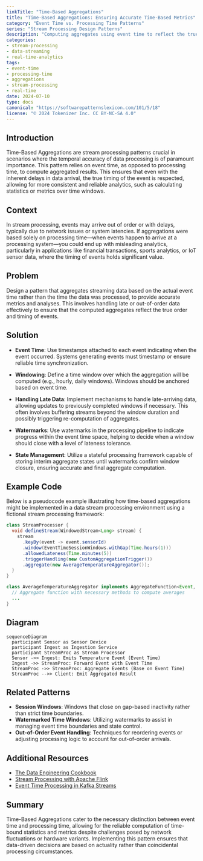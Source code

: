 ```yaml
---
linkTitle: "Time-Based Aggregations"
title: "Time-Based Aggregations: Ensuring Accurate Time-Based Metrics"
category: "Event Time vs. Processing Time Patterns"
series: "Stream Processing Design Patterns"
description: "Computing aggregates using event time to reflect the true occurrence of events, ensuring accurate time-based metrics."
categories:
- stream-processing
- data-streaming
- real-time-analytics
tags:
- event-time
- processing-time
- aggregations
- stream-processing
- real-time
date: 2024-07-10
type: docs
canonical: "https://softwarepatternslexicon.com/101/5/18"
license: "© 2024 Tokenizer Inc. CC BY-NC-SA 4.0"
---
```


## Introduction

Time-Based Aggregations are stream processing patterns crucial in scenarios where the temporal accuracy of data processing is of paramount importance. This pattern relies on event time, as opposed to processing time, to compute aggregated results. This ensures that even with the inherent delays in data arrival, the true timing of the event is respected, allowing for more consistent and reliable analytics, such as calculating statistics or metrics over time windows.

## Context

In stream processing, events may arrive out of order or with delays, typically due to network issues or system latencies. If aggregations were based solely on processing time—when events happen to arrive at a processing system—you could end up with misleading analytics, particularly in applications like financial transactions, sports analytics, or IoT sensor data, where the timing of events holds significant value.

## Problem

Design a pattern that aggregates streaming data based on the actual event time rather than the time the data was processed, to provide accurate metrics and analyses. This involves handling late or out-of-order data effectively to ensure that the computed aggregates reflect the true order and timing of events.

## Solution

- **Event Time**: Use timestamps attached to each event indicating when the event occurred. Systems generating events must timestamp or ensure reliable time synchronization.
  
- **Windowing**: Define a time window over which the aggregation will be computed (e.g., hourly, daily windows). Windows should be anchored based on event time.
  
- **Handling Late Data**: Implement mechanisms to handle late-arriving data, allowing updates to previously completed windows if necessary. This often involves buffering streams beyond the window duration and possibly triggering re-computation of aggregates.

- **Watermarks**: Use watermarks in the processing pipeline to indicate progress within the event time space, helping to decide when a window should close with a level of lateness tolerance.
  
- **State Management**: Utilize a stateful processing framework capable of storing interim aggregate states until watermarks confirm window closure, ensuring accurate and final aggregate computation.

## Example Code

Below is a pseudocode example illustrating how time-based aggregations might be implemented in a data stream processing environment using a fictional stream processing framework:

```java
class StreamProcessor {
  void defineStream(WindowedStream<Long> stream) {
    stream
      .keyBy(event -> event.sensorId)
      .window(EventTimeSessionWindows.withGap(Time.hours(1)))
      .allowedLateness(Time.minutes(5))
      .triggerHandling(new CustomAggregationTrigger())
      .aggregate(new AverageTemperatureAggregator());
  }
}

class AverageTemperatureAggregator implements AggregateFunction<Event, TemperatureAggregate, Double> {
  // Aggregate function with necessary methods to compute averages
  ...
}
```

## Diagram

```mermaid
sequenceDiagram
  participant Sensor as Sensor Device
  participant Ingest as Ingestion Service
  participant StreamProc as Stream Processor
  Sensor ->> Ingest: Emits Temperature Event (Event Time)
  Ingest ->> StreamProc: Forward Event with Event Time
  StreamProc ->> StreamProc: Aggregate Events (Base on Event Time)
  StreamProc -->> Client: Emit Aggregated Result
```

## Related Patterns

- **Session Windows**: Windows that close on gap-based inactivity rather than strict time boundaries.
- **Watermarked Time Windows**: Utilizing watermarks to assist in managing event time boundaries and state control.
- **Out-of-Order Event Handling**: Techniques for reordering events or adjusting processing logic to account for out-of-order arrivals.

## Additional Resources

- [The Data Engineering Cookbook](https://www.example.com/data-engineering-cookbook)
- [Stream Processing with Apache Flink](https://www.example.com/apache-flink-guide)
- [Event Time Processing in Kafka Streams](https://www.example.com/kafka-streams-event-time)

## Summary

Time-Based Aggregations cater to the necessary distinction between event time and processing time, allowing for the reliable computation of time-bound statistics and metrics despite challenges posed by network fluctuations or hardware variants. Implementing this pattern ensures that data-driven decisions are based on actuality rather than coincidental processing circumstances.
